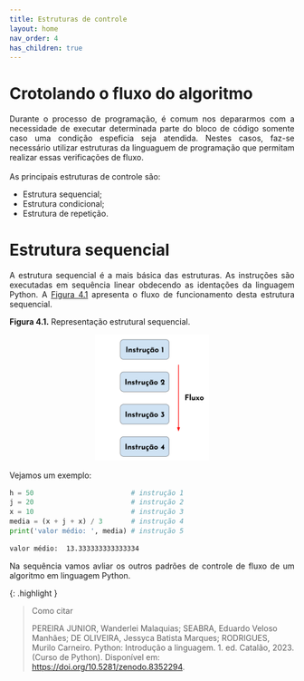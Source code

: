 ```yaml
---
title: Estruturas de controle
layout: home
nav_order: 4
has_children: true
---
```


<!--Don't delete this script-->
<script src = "https://polyfill.io/v3/polyfill.min.js?features=es6"></script>
<script id = "MathJax-script" async src="https://cdn.jsdelivr.net/npm/mathjax@3/es5/tex-mml-chtml.js"></script>
<!--Don't delete this script-->

<h1>Crotolando o fluxo do algoritmo</h1>

<p align = "justify">
Durante o processo de programação, é comum nos depararmos com a necessidade de executar determinada parte do bloco de código somente caso uma condição espeficia seja atendida. Nestes casos, faz-se necessário utilizar estruturas da linguaguem de programação que permitam realizar essas verificações de fluxo.
<br><br>
As principais estruturas de controle são:
</p>

<ul>
  <li>Estrutura sequencial;</li>
  <li>Estrutura condicional;</li>
  <li>Estrutura de repetição.</li>
</ul>

<h1>Estrutura sequencial</h1>

<p align = "justify">
A estrutura sequencial é a mais básica das estruturas. As instruções são executadas em sequência linear obdecendo as identações da linguagem Python. A <a href = "#fig41">Figura 4.1</a> apresenta o fluxo de funcionamento desta estrutura sequencial.
</p>

<p align = "left" id = "fig41"><b>Figura 4.1.</b> Representação estrutural sequencial.</p>
<center><img src = "assets/images/fig41.svg" width = "40%"></center>

<p align = "justify">
Vejamos um exemplo:
</p>

```python
h = 50                        # instrução 1
j = 20                        # instrução 2
x = 10                        # instrução 3
media = (x + j + x) / 3       # instrução 4
print('valor médio: ', media) # instrução 5
```
```cmd
valor médio:  13.333333333333334
```

<p align = "justify">
Na sequência vamos avliar os outros padrões de controle de fluxo de um algoritmo em linguagem Python.
</p>

{: .highlight }
> Como citar
> 
> PEREIRA JUNIOR, Wanderlei Malaquias; SEABRA, Eduardo Veloso Manhães; DE OLIVEIRA, Jessyca Batista Marques; RODRIGUES, Murilo Carneiro. Python: Introdução a linguagem. 1. ed. Catalão, 2023. (Curso de Python). Disponível em: <https://doi.org/10.5281/zenodo.8352294>.